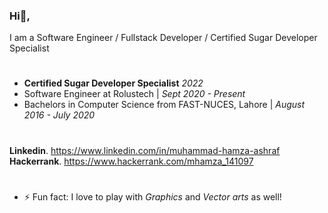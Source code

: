 ### Hi👋,
I am a Software Engineer / Fullstack Developer / Certified Sugar Developer Specialist

#
- **Certified Sugar Developer Specialist** _2022_<br/>
- Software Engineer at Rolustech | _Sept 2020 - Present_<br/>
- Bachelors in Computer Science from FAST-NUCES, Lahore | _August 2016 - July 2020_<br/>
#
**Linkedin**.   https://www.linkedin.com/in/muhammad-hamza-ashraf<br/>
**Hackerrank**.   https://www.hackerrank.com/mhamza_141097<br/>
#

- ⚡ Fun fact: I love to play with _Graphics_ and _Vector arts_ as well!
